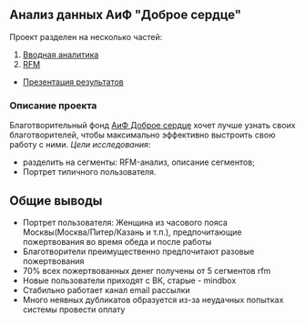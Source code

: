 ## Анализ данных АиФ "Доброе сердце"
Проект разделен на несколько частей:
1. [Вводная аналитика](https://github.com/katerinabazh/profile/blob/main/АиФ%20Доброе%20сердце/aif_step1.ipynb)
2. [RFM](https://github.com/katerinabazh/profile/blob/main/АиФ%20Доброе%20сердце/aif_rfm_step2.ipynb)

- [Презентация результатов](https://github.com/katerinabazh/profile/blob/main/АиФ%20Доброе%20сердце/АиФ%20Доброе%20сердце.pdf)
### Описание проекта  
Благотворительный фонд [АиФ Доброе сердце](https://dobroe.aif.ru/about-us/) хочет лучше узнать своих благотворителей, чтобы максимально эффективно выстроить свою работу с ними.
_Цели исследования_:  
- разделить на сегменты: RFM-анализ, описание сегментов;  
- Портрет типичного пользователя.  

## Общие выводы
- Портрет пользователя: Женщина из часового пояса Москвы(Москва/Питер/Казань и т.п.), предпочитающие пожертвования во время обеда и после работы
- Благотворители преимущественно предпочитают разовые пожертвования
- 70% всех пожертвованных денег получены от 5 сегментов rfm
- Новые пользователи приходят с ВК, старые - mindbox
- Стабильно работает канал email рассылки
- Много неявных дубликатов образуется из-за неудачных попытках системы провести оплату
